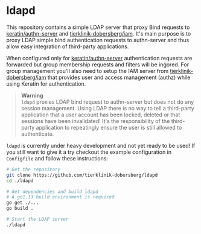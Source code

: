 # ldapd

This repository contains a simple LDAP server that proxy Bind requests to [keratin/authn-server](https://keratin.tech) and [tierklinik-dobersberg/iam](https://github.com/tierklinik-dobersberg/iam). It's main purpose is to proxy LDAP simple bind authentication requests to authn-server and thus allow easy integration of third-party
applications. 

When configured only for [keratin/authn-server](https://keratin.tech) authentication requests are forwarded but group membership requests and filters will be ingored. For group management you'll also need to setup the IAM server from [tierklinik-dobersberg/iam](https://github.com/tierklinik-dobersberg/iam) that provides user and access management (authz) while using Keratin for authentication.

> **Warning**  
> `ldapd` proxies LDAP bind request to authn-server but does not do any session management. Using LDAP there is no way to tell a third-party application that a user account has been locked, deleted or that sessions have been invalidated! It's the responsibility of the third-party application to repeatingly ensure the user is still allowed to authenticate.  

`ldapd` is currently under heavy development and not yet ready to be used! If you still want to give it a try checkout the example configuration in `Configfile` and follow these instructions:

```bash
# Get the repository
git clone https://github.com/tierklinik-dobersberg/ldapd
cd ./ldapd

# Get dependencies and build ldapd
# A go1.13 build environment is required
go get ./...
go build .

# Start the LDAP server
./ldapd
```